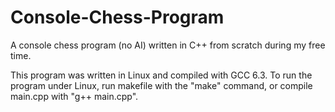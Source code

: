 # Console-Chess-Program
A console chess program (no AI) written in C++ from scratch during my free time.

This program was written in Linux and compiled with GCC 6.3. 
To run the program under Linux, run makefile with the "make" command, or compile main.cpp with "g++ main.cpp".

